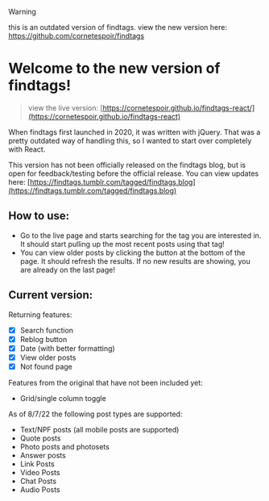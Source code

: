> [!warning]
> this is an outdated version of findtags. view the new version here:  https://github.com/cornetespoir/findtags
# Welcome to the new version of findtags!
> view the live version: [https://cornetespoir.github.io/findtags-react/](https://cornetespoir.github.io/findtags-react)

When findtags first launched in 2020, it was written with jQuery. That  was a pretty outdated way of handling this, so I wanted to start over completely with React. 

This version has not been officially released on the findtags blog, but is open for feedback/testing before the official release. You can view updates here: [https://findtags.tumblr.com/tagged/findtags.blog](https://findtags.tumblr.com/tagged/findtags.blog)

## How to use: 
- Go to the live page and starts searching for the tag you are interested in. It should start pulling up the most recent posts using that tag! 
- You can view older posts by clicking the button at the bottom of the page. It should refresh the results. If no new results are showing, you are already on the last page!

## Current version:

Returning features:
- [x] Search function
- [x] Reblog button
- [x] Date (with better formatting)
- [x] View older posts
- [x] Not found page

Features from the original that have not been included yet:
- Grid/single column toggle

As of 8/7/22 the following post types are supported:
- Text/NPF posts (all mobile posts are supported)
- Quote posts
- Photo posts and photosets
- Answer posts
- Link Posts
- Video Posts
- Chat Posts
- Audio Posts
